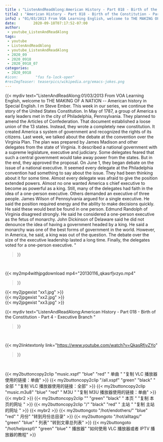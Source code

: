 ```yaml
---
title : "ListenAndReadAlong:American History - Part 018 - Birth of the Constitution - Part 4 - Executive Branch "
title2 : "American History - Part 018 - Birth of the Constitution - Part 4 - Executive Branch "
info2 : "01/03/2013 From VOA Learning English, welcome to THE MAKING OF A NATION -- American history in Special English. I m Steve Ember. This week in our series, we continue the story of the United States Constitution.   In May of 1787, a group of America s early leaders met in the city of Philadelphia, Pennsylvania. They planned to amend the Articles of Confederation. That document established a loose union of the 13 states. Instead, they wrote a completely new constitution. It created America s system of government and recognized the rights of its citizens.   Last week, we talked about the debate at the convention over the Virginia Plan. The plan was prepared by James Madison and other delegates from the state of Virginia. It described a national government with a supreme legislature, executive and judiciary. Some delegates feared that such a central government would take away power from the states. But in the end, they approved the proposal.   On June 1, they began debate on the issue of a national executive.   It seemed every delegate at the Philadelphia convention had something to say about the issue. They had been thinking about it for some time.   Almost every delegate was afraid to give the position extended powers. Almost no one wanted America s chief executive to become as powerful as a king. Still, many of the delegates had faith in the idea of a one-person executive. Others demanded an executive of three people.   James Wilson of Pennsylvania argued for a single executive. He said the position required energy and the ability to make decisions quickly. He said these would best be found in one person.   Edmund Randolph of Virginia disagreed strongly. He said he considered a one-person executive as  the fetus of monarchy.    John Dickinson of Delaware said he did not denounce the idea of having a government headed by a king. He said a monarchy was one of the best forms of government in the world. However, in America, he said, a king was  out of the question.    The debate over the size of the executive leadership lasted a long time. Finally, the delegates voted for a one-person executive. "
date:        2020-09-18T07:17:52-07:00
author:
 - youtube_ListenAndReadAlong
tags:
 - youtube
 - ListenAndReadAlong
 - youtube_ListenAndReadAlong
 - 2020_09
 - 2020_0918
 - 2020_0918_07
categories:
 - 2020_0918
#icon:        "fas fa-lock-open"
#resImgTeaser: teaserpics/wikipedia.org/emacs-jokes.png
---
```


{{< mydiv text="ListenAndReadAlong:01/03/2013 From VOA Learning English, welcome to THE MAKING OF A NATION -- American history in Special English. I m Steve Ember. This week in our series, we continue the story of the United States Constitution.   In May of 1787, a group of America s early leaders met in the city of Philadelphia, Pennsylvania. They planned to amend the Articles of Confederation. That document established a loose union of the 13 states. Instead, they wrote a completely new constitution. It created America s system of government and recognized the rights of its citizens.   Last week, we talked about the debate at the convention over the Virginia Plan. The plan was prepared by James Madison and other delegates from the state of Virginia. It described a national government with a supreme legislature, executive and judiciary. Some delegates feared that such a central government would take away power from the states. But in the end, they approved the proposal.   On June 1, they began debate on the issue of a national executive.   It seemed every delegate at the Philadelphia convention had something to say about the issue. They had been thinking about it for some time.   Almost every delegate was afraid to give the position extended powers. Almost no one wanted America s chief executive to become as powerful as a king. Still, many of the delegates had faith in the idea of a one-person executive. Others demanded an executive of three people.   James Wilson of Pennsylvania argued for a single executive. He said the position required energy and the ability to make decisions quickly. He said these would best be found in one person.   Edmund Randolph of Virginia disagreed strongly. He said he considered a one-person executive as  the fetus of monarchy.    John Dickinson of Delaware said he did not denounce the idea of having a government headed by a king. He said a monarchy was one of the best forms of government in the world. However, in America, he said, a king was  out of the question.    The debate over the size of the executive leadership lasted a long time. Finally, the delegates voted for a one-person executive. "
>}}
<br>


{{< my2mp4withjpgdownload mp4="20130116_qkasrfjvzyo.mp4"
>}}

{{< my2jpgexist "xx1.jpg" >}}<br>
{{< my2jpgexist "xx2.jpg" >}}<br>
{{< my2jpgexist "xx3.jpg" >}}<br>



{{< mydiv text="ListenAndReadAlong:American History - Part 018 - Birth of the Constitution - Part 4 - Executive Branch "
>}}
<br>

{{< my2linktextonly link="https://www.youtube.com/watch?v=QkasRfjvZYo"
>}}


<br>

{{< my2buttoncopy2clip "music.xspf"        "blue"   "red"    " 单曲 "  "复制 VLC 播放器使用的链接：单曲" >}} {{< my2buttoncopy2clip "/all.xspf"         "green"  "black"  " 全部 "  "复制 VLC 播放器使用的链接：全部" >}} {{< my2buttoncopy2clip "music.m3u8"        "blue"   "red"    " M3U  "    "复制 M3U 播放器使用的链接：单曲" >}} {{< mybr2 >}} {{< my2buttoncopy2clip ""                  "green"  "black"  " 本页 "    "复制 本页的网址 " >}} {{< my2buttoncopy2clip "/"                 "black"  "red"    " 主站 "    "复制 主站的网址 " >}} {{< mybr2 >}} {{< my2buttongoto      "/hot/endothers/"   "blue"   "red"    " 月份"   "转到月份总目录" >}} {{< my2buttongoto      "/hot/alltags/"     "green"  "blue"   " 列表"   "转到文章总列表" >}} {{< my2buttongoto      "/hot/helpxspf/"    "green"  "blue"   " 播放器" "如何使用 VLC 播放器或者 IPTV 播放器的教程" >}} 
